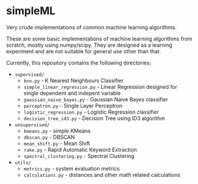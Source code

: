 # simpleML
Very crude implementations of common machine learning algorithms.


These are some basic implementations of machine learning algorithms from scratch, mostly using numpy/scipy. They are designed as a learning experiment and are not suitable for general use other than that.

Currently, this repository contains the following directories:

* `supervised/`
  * `knn.py` - K Nearest Neighbours Classifier
  * `simple_linear_regression.py` - Linear Regression designed for single dependent and indepent variable
  * `gaussian_naive_bayes.py` - Gaussian Naive Bayes classifier
  * `perceptron.py` - Single Layer Perceptron
  * `logistic_regression.py` - Logistic Regression classifier
  * `decision_tree_id3.py` - Decision Tree using ID3 algorithm
* `unsupervised/`
  * `kmeans.py` - simple KMeans
  * `dbscan.py` - DBSCAN
  * `mean_shift.py` - Mean Shift
  * `rake.py` - Rapid Automatic Keyword Extraction
  * `spectral_clustering.py` - Spectral Clustering
* `utils/`
  * `metrics.py` - system evaluation metrics
  * `calculations.py` - distances and other math related calculations
